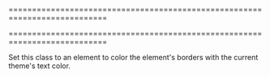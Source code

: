 ===========================================================================
<!--handmade--><!--/handmade-->
===========================================================================

<!--shortDescription-->
Set this class to an element to color the element's borders with the current theme's text color.
<!--/shortDescription-->

<!--fullDescription-->

<!--/fullDescription-->

